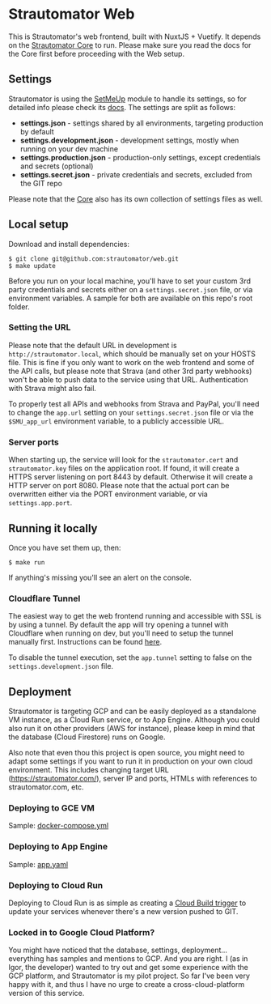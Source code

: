 # Strautomator Web

This is Strautomator's web frontend, built with NuxtJS + Vuetify. It depends on the [Strautomator Core](https://github.com/strautomator/core) to run. Please make sure you read the docs for the Core first before proceeding with the Web setup.

## Settings

Strautomator is using the [SetMeUp](https://github.com/igoramadas/setmeup) module to handle its settings, so for detailed info please check its [docs](https://setmeup.devv.com). The settings are split as follows:

-   **settings.json** - settings shared by all environments, targeting production by default
-   **settings.development.json** - development settings, mostly when running on your dev machine
-   **settings.production.json** - production-only settings, except credentials and secrets (optional)
-   **settings.secret.json** - private credentials and secrets, excluded from the GIT repo

Please note that the [Core](https://github.com/strautomator/core) also has its own collection of settings files as well.

## Local setup

Download and install dependencies:

    $ git clone git@github.com:strautomator/web.git
    $ make update

Before you run on your local machine, you'll have to set your custom 3rd party credentials and secrets either on a `settings.secret.json` file, or via environment variables. A sample for both are available on this repo's root folder.

### Setting the URL

Please note that the default URL in development is `http://strautomator.local`, which should be manually set on your HOSTS file. This is fine if you only want to work on the web frontend and some of the API calls, but please note that Strava (and other 3rd party webhooks) won't be able to push data to the service using that URL. Authentication with Strava might also fail.

To properly test all APIs and webhooks from Strava and PayPal, you'll need to change the `app.url` setting on your `settings.secret.json` file or via the `$SMU_app_url` environment variable, to a publicly accessible URL.

### Server ports

When starting up, the service will look for the `strautomator.cert` and `strautomator.key` files on the application root. If found, it will create a HTTPS server listening on port 8443 by default. Otherwise it will create a HTTP server on port 8080. Please note that the actual port can be overwritten either via the PORT environment variable, or via `settings.app.port`.

## Running it locally

Once you have set them up, then:

    $ make run

If anything's missing you'll see an alert on the console.

### Cloudflare Tunnel

The easiest way to get the web frontend running and accessible with SSL is by using a tunnel. By default the app will try opening a tunnel with Cloudflare when running on dev, but you'll need to setup the tunnel manually first. Instructions can be found [here](https://developers.cloudflare.com/pages/how-to/preview-with-cloudflare-tunnel).

To disable the tunnel execution, set the `app.tunnel` setting to false on the `settings.development.json` file.

## Deployment

Strautomator is targeting GCP and can be easily deployed as a standalone VM instance, as a Cloud Run service, or to App Engine. Although you could also run it on other providers (AWS for instance), please keep in mind that the database (Cloud Firestore) runs on Google.

Also note that even thou this project is open source, you might need to adapt some settings if you want to run it in production on your own cloud environment. This includes changing target URL (https://strautomator.com/), server IP and ports, HTMLs with references to strautomator.com, etc.

### Deploying to GCE VM

Sample: [docker-compose.yml](https://github.com/strautomator/web/blob/master/docker-compose.yml.sample)

### Deploying to App Engine

Sample: [app.yaml](https://github.com/strautomator/web/blob/master/app.yaml.sample)

### Deploying to Cloud Run

Deploying to Cloud Run is as simple as creating a [Cloud Build trigger](https://cloud.google.com/cloud-build/docs/automating-builds/create-manage-triggers) to update your services whenever there's a new version pushed to GIT.

### Locked in to Google Cloud Platform?

You might have noticed that the database, settings, deployment... everything has samples and mentions to GCP. And you are right. I (as in Igor, the developer) wanted to try out and get some experience with the GCP platform, and Strautomator is my pilot project. So far I've been very happy with it, and thus I have no urge to create a cross-cloud-platform version of this service.

